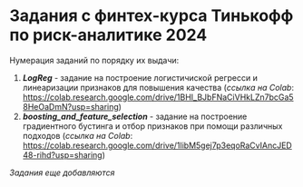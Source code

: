 # Задания с финтех-курса Тинькофф по риск-аналитике 2024

Нумерация заданий по порядку их выдачи:

1) ***LogReg*** - задание на построение логистичиской регресси и линеаризации признаков для повышения качества
   (*ссылка на Colab*: https://colab.research.google.com/drive/1BHI_BJbFNaCiVHkLZn7bcGa58HeOaDmN?usp=sharing)
2) ***boosting_and_feature_selection*** - задание на построение градиентного бустинга и отбор признаков при помощи различных подходов
   (*ссылка на Colab*: https://colab.research.google.com/drive/1libM5gej7p3eqoRaCvIAncJED48-rihd?usp=sharing)

*Задания еще добавляются*
